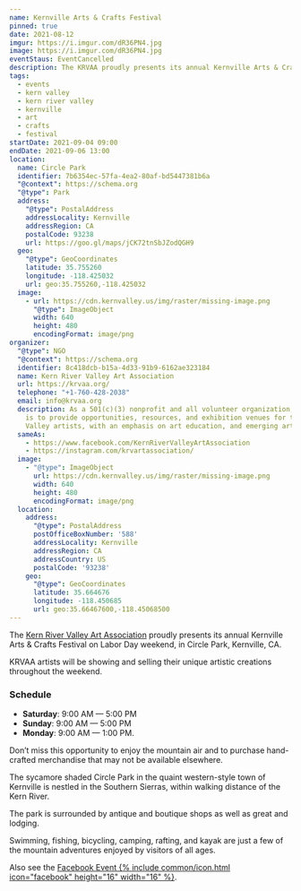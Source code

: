 ```yaml
---
name: Kernville Arts & Crafts Festival
pinned: true
date: 2021-08-12
imgur: https://i.imgur.com/dR36PN4.jpg
image: https://i.imgur.com/dR36PN4.jpg
eventStaus: EventCancelled
description: The KRVAA proudly presents its annual Kernville Arts & Crafts Festival on Labor Day Weekend
tags:
  - events
  - kern valley
  - kern river valley
  - kernville
  - art
  - crafts
  - festival
startDate: 2021-09-04 09:00
endDate: 2021-09-06 13:00
location:
  name: Circle Park
  identifier: 7b6354ec-57fa-4ea2-80af-bd5447381b6a
  "@context": https://schema.org
  "@type": Park
  address:
    "@type": PostalAddress
    addressLocality: Kernville
    addressRegion: CA
    postalCode: 93238
    url: https://goo.gl/maps/jCK72tnSbJZodQGH9
  geo:
    "@type": GeoCoordinates
    latitude: 35.755260
    longitude: -118.425032
    url: geo:35.755260,-118.425032
  image:
    - url: https://cdn.kernvalley.us/img/raster/missing-image.png
      "@type": ImageObject
      width: 640
      height: 480
      encodingFormat: image/png
organizer:
  "@type": NGO
  "@context": https://schema.org
  identifier: 8c418dcb-b15a-4d33-91b9-6162ae323184
  name: Kern River Valley Art Association
  url: https://krvaa.org/
  telephone: "+1-760-428-2038"
  email: info@krvaa.org
  description: As a 501(c)(3) nonprofit and all volunteer organization, KRVAA’s mission
    is to provide opportunities, resources, and exhibition venues for the Kern River
    Valley artists, with an emphasis on art education, and emerging artists.
  sameAs:
    - https://www.facebook.com/KernRiverValleyArtAssociation
    - https://instagram.com/krvartassociation/
  image:
    - "@type": ImageObject
      url: https://cdn.kernvalley.us/img/raster/missing-image.png
      width: 640
      height: 480
      encodingFormat: image/png
  location:
    address:
      "@type": PostalAddress
      postOfficeBoxNumber: '588'
      addressLocality: Kernville
      addressRegion: CA
      addressCountry: US
      postalCode: '93238'
    geo:
      "@type": GeoCoordinates
      latitude: 35.664676
      longitude: -118.450685
      url: geo:35.66467600,-118.45068500
---
```

The [Kern River Valley Art Association](https://krvaa.org/) proudly presents
its annual Kernville Arts & Crafts Festival on Labor Day weekend, in Circle Park,
Kernville, CA.

KRVAA artists will be showing and selling their unique artistic creations throughout
the weekend.

### Schedule

- **Saturday**: 9:00 AM &mdash; 5:00 PM
- **Sunday**: 9:00 AM &mdash; 5:00 PM
- **Monday**: 9:00 AM &mdash; 1:00 PM.

Don’t miss this opportunity to enjoy the mountain air and to purchase hand-crafted
merchandise that may not be available elsewhere.

The sycamore shaded Circle Park in the quaint western-style town of Kernville is
nestled in the Southern Sierras, within walking distance of the Kern River.

The park is surrounded by antique and boutique shops as well as great 
and lodging.

Swimming, fishing, bicycling, camping, rafting, and kayak are just a few of the
mountain adventures enjoyed by visitors of all ages.

Also see the [Facebook Event {% include common/icon.html icon="facebook" height="16" width="16" %}](https://www.facebook.com/events/542844583512391).
